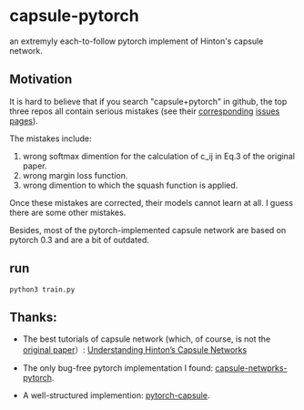 # capsule-pytorch
an extremyly each-to-follow pytorch implement of Hinton's capsule network. 


## Motivation
It is hard to believe that if you search "capsule+pytorch" in github, the top three repos all contain serious mistakes (see their [corresponding](https://github.com/gram-ai/capsule-networks/issues) [issues](https://github.com/timomernick/pytorch-capsule) [pages](https://github.com/higgsfield/Capsule-Network-Tutorial)). 

The mistakes include:

1. wrong softmax dimention for the calculation of c_ij in Eq.3 of the original paper.
2. wrong margin loss function.
3. wrong dimention to which the squash function is applied.

Once these mistakes are corrected, their models cannot learn at all. I guess there are some other mistakes. 

Besides, most of the  pytorch-implemented capsule network are based on pytorch 0.3 and are a bit of outdated.




## run
```
python3 train.py
```

## Thanks:

- The best tutorials of capsule network (which, of course, is not the [original paper](https://arxiv.org/abs/1710.09829)）: 
[Understanding Hinton’s Capsule Networks](https://pechyonkin.me/capsules-1/)
- The only bug-free pytorch implementation I found: [capsule-netwprks-pytorch](https://github.com/manuelsh/capsule-networks-pytorch).

- A well-structured implemention: [pytorch-capsule](https://github.com/timomernick/pytorch-capsule).

